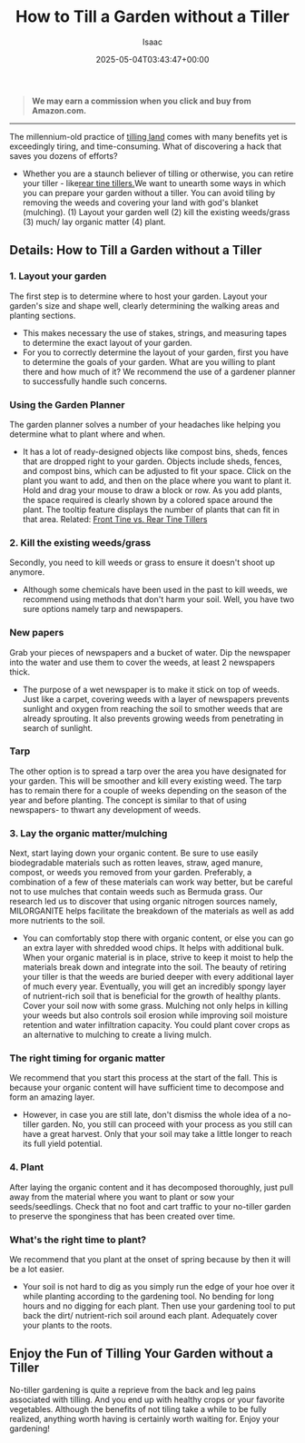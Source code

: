 ﻿---
author: Isaac
layout: post
title: How to Till a Garden without a Tiller
date: '2025-05-04T03:43:47+00:00'
categories:
- Tillers
tags: []
slug: /how-to-till-a-garden-without-a-tiller/
lastmod: 2025-05-07T12:21:28+03:00
---
> **We may earn a commission when you click and buy from Amazon.com.**
>

---
The millennium-old practice of
[tilling land](https://extension.unh.edu/blog/2020/10/low-no-till-gardening)
comes with many benefits yet is exceedingly tiring, and time-consuming. What of discovering a hack that saves you dozens of efforts?
- Whether you are a staunch believer of tilling or otherwise, you can retire your tiller - like[rear tine tillers.](https://pestpolicy.com/best-rear-tine-tiller-under-1000/)We want to unearth some ways in which you can prepare your garden without a tiller.
You can avoid tiling by removing the weeds and covering your land with god's blanket (mulching). (1) Layout your garden well (2) kill the existing weeds/grass (3) much/ lay organic matter (4) plant.
## Details: How to Till a Garden without a Tiller
### 1. Layout your garden
The first step is to determine where to host your garden. Layout your garden's size and shape well, clearly determining the walking areas and planting sections.
- This makes necessary the use of stakes, strings, and measuring tapes to determine the exact layout of your garden.
- For you to correctly determine the layout of your garden, first you have to determine the goals of your garden.
What are you willing to plant there and how much of it? We recommend the use of a gardener planner to successfully handle such concerns.
### Using the Garden Planner
The garden planner solves a number of your headaches like helping you determine what to plant where and when.
- It has a lot of ready-designed objects like compost bins, sheds, fences that are dropped right to your garden.
Objects include sheds, fences, and compost bins, which can be adjusted to fit your space. Click on the plant you want to add, and then on the place where you want to plant it.
Hold and drag your mouse to draw a block or row. As you add plants, the space required is clearly shown by a colored space around the plant.
The tooltip feature displays the number of plants that can fit in that area. Related:
[Front Tine vs. Rear Tine Tillers](https://pestpolicy.com/front-tine-vs-rear-tine-tillers/)
### 2. Kill the existing weeds/grass
Secondly, you need to kill weeds or grass to ensure it doesn't shoot up anymore.
- Although some chemicals have been used in the past to kill weeds, we recommend using methods that don't harm your soil.
Well, you have two sure options namely tarp and newspapers.
### New papers
Grab your pieces of newspapers and a bucket of water. Dip the newspaper into the water and use them to cover the weeds, at least 2 newspapers thick.
- The purpose of a wet newspaper is to make it stick on top of weeds.
Just like a carpet, covering weeds with a layer of newspapers prevents sunlight and oxygen from reaching the soil to smother weeds that are already sprouting.
It also prevents growing weeds from penetrating in search of sunlight.
### Tarp
The other option is to spread a tarp over the area you have designated for your garden. This will be smoother and kill every existing weed.
The tarp has to remain there for a couple of weeks depending on the season of the year and before planting. The concept is similar to that of using newspapers- to thwart any development of weeds.
### 3. Lay the organic matter/mulching
Next, start laying down your organic content. Be sure to use easily biodegradable materials such as rotten leaves, straw, aged manure, compost, or weeds you removed from your garden.
Preferably, a combination of a few of these materials can work way better, but be careful not to use mulches that contain weeds such as Bermuda grass.
Our research led us to discover that using organic nitrogen sources namely, MILORGANITE helps facilitate the breakdown of the materials as well as add more nutrients to the soil.
- You can comfortably stop there with organic content, or else you can go an extra layer with shredded wood chips.
It helps with additional bulk. When your organic material is in place, strive to keep it moist to help the materials break down and integrate into the soil.
The beauty of retiring your tiller is that the weeds are buried deeper with every additional layer of much every year.
Eventually, you will get an incredibly spongy layer of nutrient-rich soil that is beneficial for the growth of healthy plants.
Cover your soil now with some grass. Mulching not only helps in killing your weeds but also controls soil erosion while improving soil moisture retention and water infiltration capacity.
You could plant cover crops as an alternative to mulching to create a living mulch.
### The right timing for organic matter
We recommend that you start this process at the start of the fall. This is because your organic content will have sufficient time to decompose and form an amazing layer.
- However, in case you are still late, don't dismiss the whole idea of a no-tiller garden.
No, you still can proceed with your process as you still can have a great harvest. Only that your soil may take a little longer to reach its full yield potential.
### 4. Plant
After laying the organic content and it has decomposed thoroughly, just pull away from the material where you want to plant or sow your seeds/seedlings.
Check that no foot and cart traffic to your no-tiller garden to preserve the sponginess that has been created over time.
### What's the right time to plant?
We recommend that you plant at the onset of spring because by then it will be a lot easier.
- Your soil is not hard to dig as you simply run the edge of your hoe over it while planting according to the gardening tool.
No bending for long hours and no digging for each plant. Then use your gardening tool to put back the dirt/ nutrient-rich soil around each plant. Adequately cover your plants to the roots.
## Enjoy the Fun of Tilling Your Garden without a Tiller
No-tiller gardening is quite a reprieve from the back and leg pains associated with tilling. And you end up with healthy crops or your favorite vegetables.
Although the benefits of not tiling take a while to be fully realized, anything worth having is certainly worth waiting for. Enjoy your gardening!
